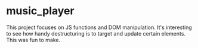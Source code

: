 # music_player

This project focuses on JS functions and DOM manipulation. It's interesting to see how handy destructuring is to target and update certain elements. This was fun to make.